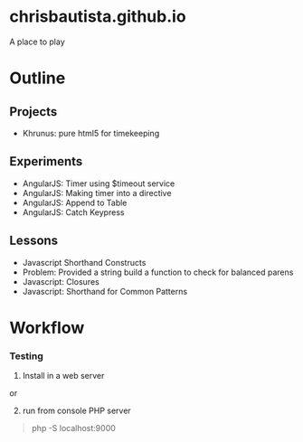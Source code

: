 chrisbautista.github.io
=======================

A place to play

# Outline

## Projects

* Khrunus: pure html5 for timekeeping

## Experiments

* AngularJS: Timer using $timeout service
* AngularJS: Making timer into a directive
* AngularJS: Append to Table
* AngularJS: Catch Keypress

## Lessons

* Javascript Shorthand Constructs
* Problem: Provided a string build a function to check for balanced parens
* Javascript: Closures
* Javascript: Shorthand for Common Patterns

# Workflow

### Testing 
1) Install in a web server

or

2) run from console PHP server
> php -S localhost:9000

